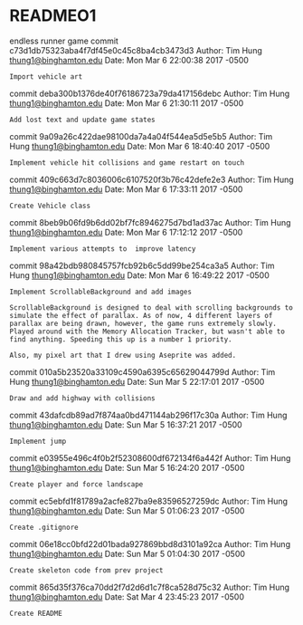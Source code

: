 # READMEO1
endless runner game
commit c73d1db75323aba4f7df45e0c45c8ba4cb3473d3
Author: Tim Hung <thung1@binghamton.edu>
Date:   Mon Mar 6 22:00:38 2017 -0500

    Import vehicle art

commit deba300b1376de40f76186723a79da417156debc
Author: Tim Hung <thung1@binghamton.edu>
Date:   Mon Mar 6 21:30:11 2017 -0500

    Add lost text and update game states

commit 9a09a26c422dae98100da7a4a04f544ea5d5e5b5
Author: Tim Hung <thung1@binghamton.edu>
Date:   Mon Mar 6 18:40:40 2017 -0500

    Implement vehicle hit collisions and game restart on touch

commit 409c663d7c8036006c6107520f3b76c42defe2e3
Author: Tim Hung <thung1@binghamton.edu>
Date:   Mon Mar 6 17:33:11 2017 -0500

    Create Vehicle class

commit 8beb9b06fd9b6dd02bf7fc8946275d7bd1ad37ac
Author: Tim Hung <thung1@binghamton.edu>
Date:   Mon Mar 6 17:12:12 2017 -0500

    Implement various attempts to  improve latency

commit 98a42bdb980845757fcb92b6c5dd99be254ca3a5
Author: Tim Hung <thung1@binghamton.edu>
Date:   Mon Mar 6 16:49:22 2017 -0500

    Implement ScrollableBackground and add images
    
    ScrollableBackground is designed to deal with scrolling backgrounds to
    simulate the effect of parallax. As of now, 4 different layers of
    parallax are being drawn, however, the game runs extremely slowly.
    Played around with the Memory Allocation Tracker, but wasn't able to
    find anything. Speeding this up is a number 1 priority.
    
    Also, my pixel art that I drew using Aseprite was added.

commit 010a5b23520a33109c4590a6395c65629044799d
Author: Tim Hung <thung1@binghamton.edu>
Date:   Sun Mar 5 22:17:01 2017 -0500

    Draw and add highway with collisions

commit 43dafcdb89ad7f874aa0bd471144ab296f17c30a
Author: Tim Hung <thung1@binghamton.edu>
Date:   Sun Mar 5 16:37:21 2017 -0500

    Implement jump

commit e03955e496c4f0b2f52308600df672134f6a442f
Author: Tim Hung <thung1@binghamton.edu>
Date:   Sun Mar 5 16:24:20 2017 -0500

    Create player and force landscape

commit ec5ebfd1f81789a2acfe827ba9e83596527259dc
Author: Tim Hung <thung1@binghamton.edu>
Date:   Sun Mar 5 01:06:23 2017 -0500

    Create .gitignore

commit 06e18cc0bfd22d01bada927869bbd8d3101a92ca
Author: Tim Hung <thung1@binghamton.edu>
Date:   Sun Mar 5 01:04:30 2017 -0500

    Create skeleton code from prev project

commit 865d35f376ca70dd2f7d2d6d1c7f8ca528d75c32
Author: Tim Hung <thung1@binghamton.edu>
Date:   Sat Mar 4 23:45:23 2017 -0500

    Create README
